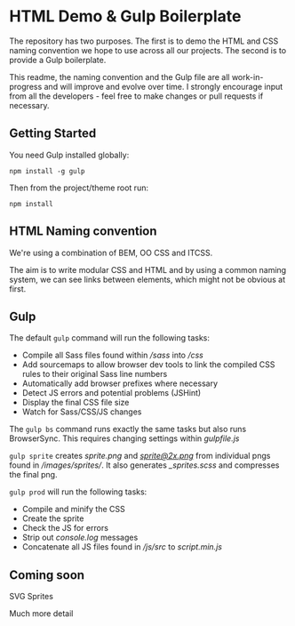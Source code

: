 # HTML Demo & Gulp Boilerplate

The repository has two purposes. The first is to demo the HTML and CSS naming convention we hope to use across all our projects. The second is to provide a Gulp boilerplate.

This readme, the naming convention and the Gulp file are all work-in-progress and will improve and evolve over time. I strongly encourage input from all the developers - feel free to make changes or pull requests if necessary.

## Getting Started

You need Gulp installed globally:
```
npm install -g gulp
```
Then from the project/theme root run:
```
npm install
```

## HTML Naming convention

We're using a combination of BEM, OO CSS and ITCSS.

The aim is to write modular CSS and HTML and by using a common naming system, we can see links between elements, which might not be obvious at first.

## Gulp
The default `gulp` command will run the following tasks:

* Compile all Sass files found within */sass* into */css*
* Add sourcemaps to allow browser dev tools to link the compiled CSS rules to their original Sass line numbers
* Automatically add browser prefixes where necessary
* Detect JS errors and potential problems (JSHint)
* Display the final CSS file size
* Watch for Sass/CSS/JS changes


The `gulp bs` command runs exactly the same tasks but also runs BrowserSync. This requires changing settings within *gulpfile.js*


`gulp sprite` creates *sprite.png* and *sprite@2x.png* from individual pngs found in */images/sprites/*. It also generates *_sprites.scss* and compresses the final png.


`gulp prod` will run the following tasks:

* Compile and minify the CSS
* Create the sprite
* Check the JS for errors
* Strip out *console.log* messages
* Concatenate all JS files found in */js/src* to *script.min.js*

## Coming soon

SVG Sprites

Much more detail